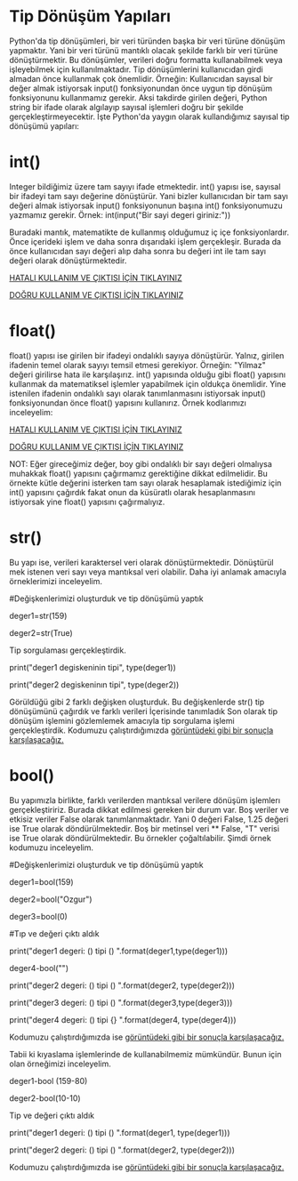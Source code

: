 # Tip Dönüşüm Yapıları
Python'da tip dönüşümleri, bir veri türünden başka bir veri türüne dönüşüm yapmaktır. Yani bir veri türünü mantıklı olacak şekilde farklı bir veri türüne dönüştürmektir. Bu dönüşümler, verileri doğru formatta kullanabilmek veya işleyebilmek için kullanılmaktadır. Tip dönüşümlerini kullanıcıdan girdi almadan önce kullanmak çok önemlidir. Örneğin: Kullanıcıdan sayısal bir değer almak istiyorsak input() fonksiyonundan önce uygun tip dönüşüm fonksiyonunu kullanmamız gerekir. Aksi takdirde girilen değeri, Python string bir ifade olarak algılayıp sayısal işlemleri doğru bir şekilde gerçekleştirmeyecektir. 
İşte Python'da yaygın olarak kullandığımız sayısal tip dönüşümü yapıları:
# int() 
Integer bildiğimiz üzere tam sayıyı ifade etmektedir. int() yapısı ise, sayısal bir ifadeyi tam sayı değerine dönüştürür. Yani bizler kullanıcıdan bir tam sayı değeri almak istiyorsak input() fonksiyonunun başına int() fonksiyonumuzu yazmamız gerekir.
Örnek:
int(input("Bir sayi degeri giriniz:"))

Buradaki mantık, matematikte de kullanmış olduğumuz iç içe fonksiyonlardır. Önce içerideki işlem ve daha sonra dışarıdaki işlem gerçekleşir. Burada da önce kullanıcıdan sayı değeri alıp daha sonra bu değeri int ile tam sayı değeri olarak dönüştürmektedir.

<a href="https://github.com/ebrarrkaya/-BUGUNUN-KONUSU-/blob/74ce85019acde742723509e33d1fd70bf4ab25a5/e.png">HATALI KULLANIM VE ÇIKTISI İÇİN TIKLAYINIZ</a>

<a href="https://github.com/ebrarrkaya/-BUGUNUN-KONUSU-/blob/d272643ea0533534223035182292d1c3ff7c3c62/b.png">DOĞRU KULLANIM VE ÇIKTISI İÇİN TIKLAYINIZ</a>

# float()

float() yapısı ise girilen bir ifadeyi ondalıklı sayıya dönüştürür. Yalnız, girilen ifadenin temel olarak sayıyı temsil etmesi gerekiyor. Örneğin: "Yilmaz" değeri girilirse hata ile karşılaşırız. int() yapısında olduğu gibi float() yapısını kullanmak da matematiksel işlemler yapabilmek için oldukça önemlidir. Yine istenilen ifadenin ondalıklı sayı olarak tanımlanmasını istiyorsak input() fonksiyonundan önce float() yapısını kullanırız. Örnek kodlarımızı inceleyelim:

<a href="https://github.com/ebrarrkaya/-BUGUNUN-KONUSU-/blob/e26df61add4124ed039e956e3e71d17f45c55a95/R.png">HATALI KULLANIM VE ÇIKTISI İÇİN TIKLAYINIZ</a>

<a href="https://github.com/ebrarrkaya/-BUGUNUN-KONUSU-/blob/1a6f7c67c2abf193fc4abe73536bbc3ca002a538/A.png">DOĞRU KULLANIM VE ÇIKTISI İÇİN TIKLAYINIZ</a>

NOT: Eğer gireceğimiz değer, boy gibi ondalıklı bir sayı değeri olmalıysa muhakkak float() yapısını çağırmamız gerektiğine dikkat edilmelidir. Bu örnekte kütle değerini isterken tam sayı olarak hesaplamak istediğimiz için int() yapısını çağırdık fakat onun da küsüratlı olarak hesaplanmasını istiyorsak yine float() yapısını çağırmalıyız.

# str() 
Bu yapı ise, verileri karaktersel veri olarak dönüştürmektedir. Dönüştürül mek istenen veri sayı veya mantıksal veri olabilir. Daha iyi anlamak amacıyla örneklerimizi inceleyelim.

#Değişkenlerimizi oluşturduk ve tip dönüşümü yaptık

deger1=str(159)

deger2=str(True)

Tip sorgulaması gerçekleştirdik.

print("deger1 degiskeninin tipi", type(deger1))

print("deger2 degiskeninın tipi", type(deger2))

Görüldüğü gibi 2 farklı değişken oluşturduk. Bu değişkenlerde str() tip dönüşümünü çağırdık ve farklı verileri İçerisinde tanımladık Son olarak tip dönüşüm işlemini gözlemlemek amacıyla tip sorgulama işlemi gerçekleştirdik. Kodumuzu çalıştırdığımızda <a href="https://github.com/ebrarrkaya/-BUGUNUN-KONUSU-/blob/5f90b389e79632365008fd020850c62d7f1b289b/k.png">görüntüdeki gibi bir sonuçla karşılaşacağız.</a> 

# bool()
Bu yapımızla birlikte, farklı verilerden mantıksal verilere dönüşüm işlemlerı gerçekleştiririz. Burada dikkat edilmesi gereken bir durum var. Boş veriler ve etkisiz veriler False olarak tanımlanmaktadır. Yani 0 değeri False, 1.25 değeri ise True olarak döndürülmektedir. Boş bir metinsel veri ** False, "T" verisi ise True olarak döndürülmektedir. Bu örnekler çoğaltılabilir. Şimdi örnek kodumuzu inceleyelim.

#Değişkenlerimizi oluşturduk ve tip dönüşümü yaptık

deger1=bool(159)

deger2=bool("Ozgur")

deger3=bool(0)

#Tıp ve değeri çıktı aldık

print("deger1 degeri: () tipi () ".format(deger1,type(deger1)))

deger4-bool("")

print("deger2 degeri: () tipi () ".format(deger2, type(deger2)))

print("deger3 degeri: () tipi () ".format(deger3,type(deger3)))

print("deger4 degeri: () tipi {} ".format(deger4, type(deger4)))

Kodumuzu çalıştırdığımızda ise <a href="https://github.com/ebrarrkaya/-BUGUNUN-KONUSU-/blob/83e21a6f161773dd25d77f2c89fb62aa27cfb2d8/y.png">görüntüdeki gibi bir sonuçla karşılaşacağız.</a> 

Tabii ki kıyaslama işlemlerinde de kullanabilmemiz mümkündür. Bunun için olan örneğimizi inceleyelim.

deger1-bool (159-80)

deger2-bool(10-10)

Tip ve değeri çıktı aldık

print("deger1 degeri: () tipi () ".format(deger1, type(deger1)))

print("deger2 degeri: () tipi () ".format(deger2, type(deger2)))

Kodumuzu çalıştırdığımızda ise <a href="https://github.com/ebrarrkaya/-BUGUNUN-KONUSU-/blob/e776802dde81b6bd1b68993b74f1bc0aac8ad4cc/ss.png">görüntüdeki gibi bir sonuçla karşılaşacağız.</a> 
